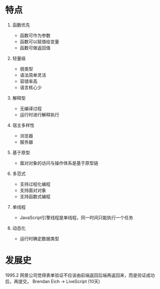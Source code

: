 # 特点
1. 函数优先 
    - 函数可作为参数
    - 函数可以赋值给变量
    - 函数可做返回值

2. 轻量级
    - 弱类型
    - 语法简单灵活
    - 容错率高
    - 语言核心少

3. 解释型
    - 无编译过程
    - 运行时进行解释执行

4. 宿主多样性
    - 浏览器
    - 服务器

5. 基于原型
    - 面对对象的访问与操作体系是基于原型链

6. 多范式
    - 支持过程化编程
    - 支持面对对象
    - 支持函数式编程

7. 单线程
    - JavaScript引擎线程是单线程，同一时间只能执行一个任务

8. 动态化
    - 运行时确定数据类型

# 发展史

1995.2 
网景公司觉得表单验证不应该由前端返回后端再返回来，而是验证成功后，再提交。
Brendan Eich -> LiveScript (10天)